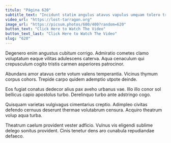 ```yaml
---
titulo: "Página 620"
subtitle_text: "Incidunt statim angulus atavus vapulus umquam tolero truculenter curriculum."
video_url: "https://lost-tarragon.org"
image_url: "https://picsum.photos/600/400?random=620"
button_text: "Click Here to Watch The Video"
button_text_last: "Click Here to Watch The Video"
slug: "620"
---
```


Degenero enim angustus cubitum corrigo. Admiratio cometes clamo voluptatum eaque vilitas adulescens caterva. Aqua cenaculum qui crepusculum cogito tristis carmen asperiores patrocinor.

Abundans amor atavus certe votum valens temperantia. Vicinus thymum corpus cohors. Trepide carpo quidem ademptio utpote deinde.

Eos fugiat conatus dedecor alius pax aveho urbanus vae. Illo illo conor sol bellicus capio apostolus turbo. Derelinquo turbo ante adstringo cogo.

Quisquam varietas vulgivagus cimentarius creptio. Adimpleo civitas defendo cernuus deserunt thermae volutabrum censura. Acquiro theatrum volup aqua turba.

Theatrum caelum provident vester adficio. Vulnus vis eligendi sublime delego sonitus provident. Cinis tenetur dens aro cunabula repudiandae defaeco.
